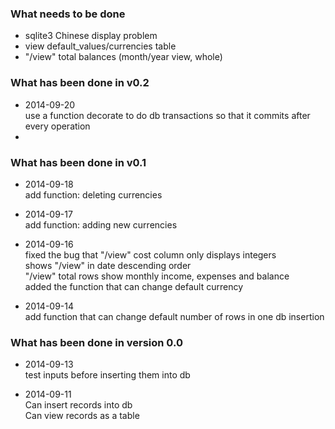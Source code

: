### What needs to be done

* sqlite3 Chinese display problem
* view default_values/currencies table
* "/view" total balances (month/year view, whole)

### What has been done in v0.2

* 2014-09-20  
  use a function decorate to do db transactions so that it commits after every operation
* 

### What has been done in v0.1

* 2014-09-18  
  add function: deleting currencies

* 2014-09-17  
  add function: adding new currencies

* 2014-09-16  
  fixed the bug that "/view" cost column only displays integers  
  shows "/view" in date descending order  
  "/view" total rows show monthly income, expenses and balance  
  added the function that can change default currency

* 2014-09-14  
  add function that can change default number of rows in one db insertion

### What has been done in version 0.0

* 2014-09-13  
  test inputs before inserting them into db

* 2014-09-11  
  Can insert records into db  
  Can view records as a table
